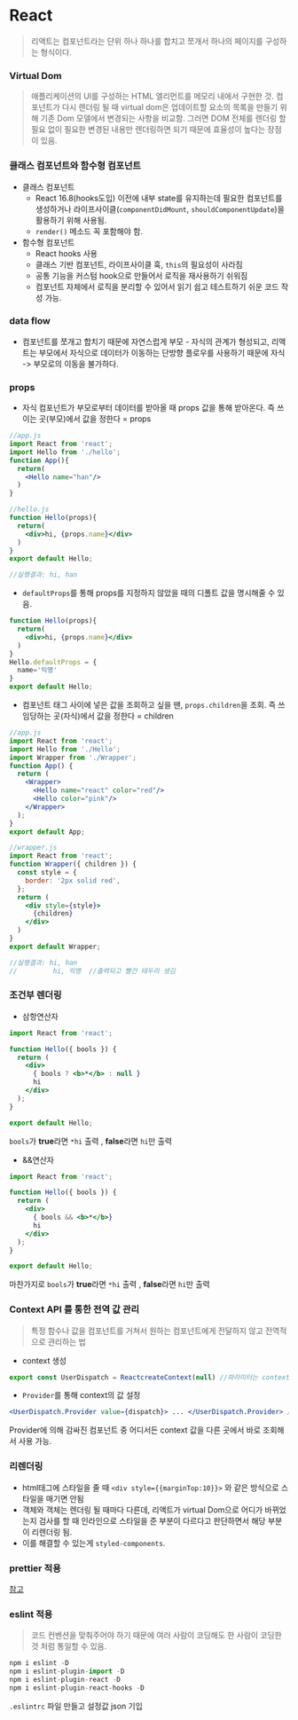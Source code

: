 # React 
> 리액트는 컴포넌트라는 단위 하나 하나를 합치고 쪼개서 하나의 페이지를 구성하는 형식이다. 

### Virtual Dom
> 애플리케이션의 UI를 구성하는 HTML 엘리먼트를 메모리 내에서 구현한 것. 컴포넌트가 다시 렌더링 될 때 virtual dom은 업데이트할 요소의 목록을 만들기 위해 기존 Dom 모델에서 변경되는 사항을 비교함. 그러면 DOM 전체를 렌더링 할 필요 없이 필요한 변경된 내용만 렌더링하면 되기 때문에 효율성이 높다는 장점이 있음.

### 클래스 컴포넌트와 함수형 컴포넌트
- 클래스 컴포넌트
    - React 16.8(hooks도입) 이전에 내부 state를 유지하는데 필요한 컴포넌트를 생성하거나 라이프사이클(`componentDidMount`, `shouldComponentUpdate`)을 활용하기 위해 사용됨.
    - `render()` 메소드 꼭 포함해야 함.
- 함수형 컴포넌트
    - React hooks 사용
    - 클래스 기반 컴포넌트, 라이프사이클 훅, `this`의 필요성이 사라짐
    - 공통 기능을 커스텀 hook으로 만들어서 로직을 재사용하기 쉬워짐
    - 컴포넌트 자체에서 로직을 분리할 수 있어서 읽기 쉽고 테스트하기 쉬운 코드 작성 가능.

### data flow
- 컴포넌트를 쪼개고 합치기 때문에 자연스럽게 부모 - 자식의 관계가 형성되고, 리액트는 부모에서 자식으로 데이터가 이동하는 단방향 플로우를 사용하기 때문에 자식 -> 부모로의 이동을 불가하다. 

### props
- 자식 컴포넌트가 부모로부터 데이터를 받아올 때 props 값을 통해 받아온다. 즉 쓰이는 곳(부모)에서 값을 정한다 = props
```jsx
//app.js
import React from 'react';
import Hello from './hello';
function App(){
  return(
    <Hello name="han"/>
  )
}

//hello.js
function Hello(props){
  return(
    <div>hi, {props.name}</div>
  )
}
export default Hello;

//실행결과: hi, han
```
- `defaultProps`를 통해 props를 지정하지 않았을 때의 디폴트 값을 명시해줄 수 있음.
```jsx
function Hello(props){
  return(
    <div>hi, {props.name}</div>
  )
}
Hello.defaultProps = {
  name='익명'
}
export default Hello;
```
- 컴포넌트 태그 사이에 넣은 값을 조회하고 싶을 땐, `props.children`을 조회. 즉 쓰임당하는 곳(자식)에서 값을 정한다 = children
```jsx
//app.js
import React from 'react';
import Hello from './Hello';
import Wrapper from './Wrapper';
function App() {
  return (
    <Wrapper>
      <Hello name="react" color="red"/>
      <Hello color="pink"/>
    </Wrapper>
  );
}
export default App;

//wrapper.js
import React from 'react';
function Wrapper({ children }) {
  const style = {
    border: '2px solid red',
  };
  return (
    <div style={style}>
      {children}
    </div>
  )
}
export default Wrapper;

//실행결과: hi, han
//         hi, 익명  //출력되고 빨간 테두리 생김
```

### 조건부 렌더링
- 삼항연산자
```jsx
import React from 'react';

function Hello({ bools }) {
  return (
    <div>
      { bools ? <b>*</b> : null }
      hi
    </div>
  );
}

export default Hello;
```
`bools`가 **true**라면 `*hi` 출력 , **false**라면 `hi`만 출력  

- &&연산자
```jsx
import React from 'react';

function Hello({ bools }) {
  return (
    <div>
      { bools && <b>*</b>}
      hi
    </div>
  );
}

export default Hello;
```
마찬가지로 `bools`가 **true**라면 `*hi` 출력 , **false**라면 `hi`만 출력  

### Context API 를 통한 전역 값 관리 
> 특정 함수나 값을 컴포넌트를 거쳐서 원하는 컴포넌트에게 전달하지 않고 전역적으로 관리하는 법

- context 생성
```jsx
export const UserDispatch = ReactcreateContext(null) //파라미터는 context의 기본 값
```

- `Provider`를 통해 context의 값 설정
```jsx
<UserDispatch.Provider value={dispatch}> ... </UserDispatch.Provider> //dispatch 값을 어디서든 조회가능
```
Provider에 의해 감싸진 컴포넌트 중 어디서든 context 값을 다른 곳에서 바로 조회해서 사용 가능.

### 리렌더링
- html태그에 스타일을 줄 때 `<div style={{marginTop:10}}>` 와 같은 방식으로 스타일을 매기면 안됨
- 객체와 객체는 렌더링 될 때마다 다른데, 리액트가 virtual Dom으로 어디가 바뀌었는지 검사를 할 때 인라인으로 스타일을 준 부분이 다르다고 판단하면서 해당 부분이 리렌더링 됨.
- 이를 해결할 수 있는게 `styled-components`.

### prettier 적용 
[참고](https://leehwarang.github.io/docs/tech/2020-06-24-prettier.html)

### eslint 적용
> 코드 컨벤션을 맞춰주어야 하기 때문에 여러 사람이 코딩해도 한 사람이 코딩한 것 처럼 통일할 수 있음.
```jsx
npm i eslint -D
npm i eslint-plugin-import -D 
npm i eslint-plugin-react -D
npm i eslint-plugin-react-hooks -D 
```
`.eslintrc` 파일 만들고 설정값 json 기입
